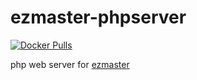 # ezmaster-phpserver

[![Docker Pulls](https://img.shields.io/docker/pulls/inistcnrs/ezmaster-phpserver.svg)](https://registry.hub.docker.com/u/inistcnrs/ezmaster-phpserver/)

php web server for [ezmaster](https://github.com/Inist-CNRS/ezmaster)


